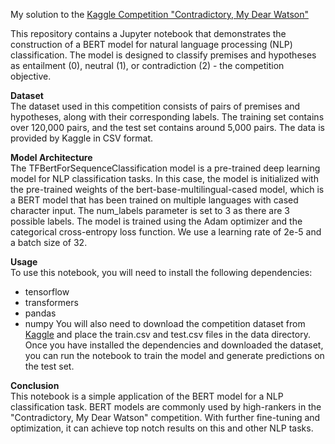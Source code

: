 My solution to the [Kaggle Competition "Contradictory, My Dear Watson"](https://www.kaggle.com/competitions/contradictory-my-dear-watson/overview)

This repository contains a Jupyter notebook that demonstrates the construction of a BERT model for natural language processing (NLP) classification. The model is designed to classify premises and hypotheses as entailment (0), neutral (1), or contradiction (2) - the competition objective.

**Dataset**<br>
The dataset used in this competition consists of pairs of premises and hypotheses, along with their corresponding labels. The training set contains over 120,000 pairs, and the test set contains around 5,000 pairs. The data is provided by Kaggle in CSV format.

**Model Architecture**<br>
The TFBertForSequenceClassification model is a pre-trained deep learning model for NLP classification tasks. In this case, the model is initialized with the pre-trained weights of the bert-base-multilingual-cased model, which is a BERT model that has been trained on multiple languages with cased character input. The num_labels parameter is set to 3 as there are 3 possible labels. The model is trained using the Adam optimizer and the categorical cross-entropy loss function. We use a learning rate of 2e-5 and a batch size of 32.

**Usage**<br>
To use this notebook, you will need to install the following dependencies:
- tensorflow
- transformers
- pandas
- numpy
You will also need to download the competition dataset from [Kaggle](https://www.kaggle.com/competitions/contradictory-my-dear-watson/data) and place the train.csv and test.csv files in the data directory.
Once you have installed the dependencies and downloaded the dataset, you can run the notebook to train the model and generate predictions on the test set.

**Conclusion**<br>
This notebook is a simple application of the BERT model for a NLP classification task. BERT models are commonly used by high-rankers in the "Contradictory, My Dear Watson" competition. With further fine-tuning and optimization, it can achieve top notch results on this and other NLP tasks.
